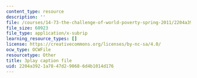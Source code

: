 ```yaml
---
content_type: resource
description: ''
file: /courses/14-73-the-challenge-of-world-poverty-spring-2011/2204a3921a7847d290686d4b1014d176_6RbIUZ-ZvZs.srt
file_size: 60923
file_type: application/x-subrip
learning_resource_types: []
license: https://creativecommons.org/licenses/by-nc-sa/4.0/
ocw_type: OCWFile
resourcetype: Other
title: 3play caption file
uid: 2204a392-1a78-47d2-9068-6d4b1014d176
---
```

